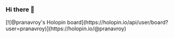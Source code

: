 ### Hi there 👋

<!--
**Pranav-Roy/Pranav-Roy** is a ✨ _special_ ✨ repository because its `README.md` (this file) appears on your GitHub profile.

Here are some ideas to get you started:

- 🔭 I’m currently working on ...
- 🌱 I’m currently learning ...
- 👯 I’m looking to collaborate on ...
- 🤔 I’m looking for help with ...
- 💬 Ask me about ...
- 📫 How to reach me: ...
- 😄 Pronouns: ...
- ⚡ Fun fact: ...
-->[![@pranavroy's Holopin board](https://holopin.io/api/user/board?user=pranavroy)](https://holopin.io/@pranavroy)

